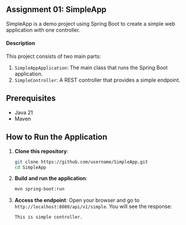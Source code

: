 ## Assignment 01: SimpleApp
SimpleApp is a demo project using Spring Boot to create a simple web application with one controller.

#### Description
This project consists of two main parts:
1. `SimpleAppApplication`: The main class that runs the Spring Boot application.
2. `SimpleController`: A REST controller that provides a simple endpoint.


## Prerequisites

- Java 21
- Maven

## How to Run the Application

1. **Clone this repository**:
    ```sh
    git clone https://github.com/username/SimpleApp.git
    cd SimpleApp
    ```

2. **Build and run the application**:
    ```sh
    mvn spring-boot:run
    ```

3. **Access the endpoint**:
    Open your browser and go to `http://localhost:8080/api/v1/simple`. You will see the response:
    ```
    This is simple controller.
    ```
